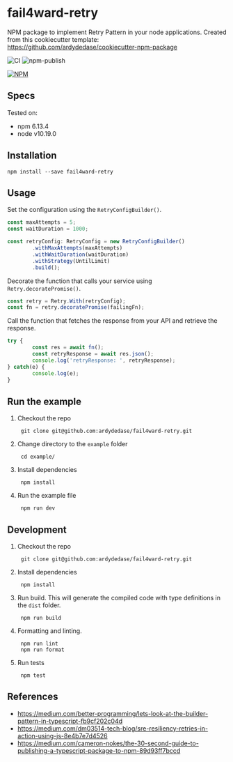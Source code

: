 # fail4ward-retry

NPM package to implement Retry Pattern in your node applications. Created from this cookiecutter template: https://github.com/ardydedase/cookiecutter-npm-package

![CI](https://github.com/ardydedase/fail4ward-retry/workflows/CI/badge.svg?branch=master) ![npm-publish](https://github.com/ardydedase/fail4ward-retry/workflows/npm-publish/badge.svg?branch=master)

[![NPM](https://nodei.co/npm/fail4ward-retry.png)](https://nodei.co/npm/fail4ward-retry/)

## Specs

Tested on:
- npm 6.13.4
- node v10.19.0

## Installation

```
npm install --save fail4ward-retry
```

## Usage

Set the configuration using the `RetryConfigBuilder()`.

```ts
const maxAttempts = 5;
const waitDuration = 1000;

const retryConfig: RetryConfig = new RetryConfigBuilder()
        .withMaxAttempts(maxAttempts)
        .withWaitDuration(waitDuration)
        .withStrategy(UntilLimit)
        .build();
```

Decorate the function that calls your service using `Retry.decoratePromise()`.

```ts
const retry = Retry.With(retryConfig);
const fn = retry.decoratePromise(failingFn);
```

Call the function that fetches the response from your API and retrieve the response.

```ts
try {
        const res = await fn();
        const retryResponse = await res.json();
        console.log('retryResponse: ', retryResponse);
} catch(e) {
        console.log(e);
}
```

## Run the example

1. Checkout the repo

        git clone git@github.com:ardydedase/fail4ward-retry.git

1. Change directory to the `example` folder

        cd example/

1. Install dependencies

        npm install

1. Run the example file

        npm run dev

## Development

1. Checkout the repo
        

        git clone git@github.com:ardydedase/fail4ward-retry.git

1. Install dependencies

        npm install

 
1. Run build. This will generate the compiled code with type definitions in the `dist` folder.

        npm run build

1. Formatting and linting.

        npm run lint
        npm run format

1. Run tests

        npm test

## References

- https://medium.com/better-programming/lets-look-at-the-builder-pattern-in-typescript-fb9cf202c04d
- https://medium.com/dm03514-tech-blog/sre-resiliency-retries-in-action-using-js-8e4b7e7d4526
- https://medium.com/cameron-nokes/the-30-second-guide-to-publishing-a-typescript-package-to-npm-89d93ff7bccd
